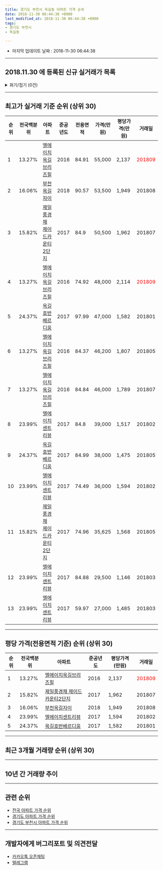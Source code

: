 ```yaml
---
title: 경기도 부천시 옥길동 아파트 가격 순위
date: 2018-11-30 06:44:38 +0900
last_modified_at: 2018-11-30 06:44:38 +0900
tags:
- 경기도 부천시
- 옥길동

---
```


* 마지막 업데이트 날짜 : 2018-11-30 06:44:38

---

## 2018.11.30 에 등록된 신규 실거래가 목록

<details>
<summary>펴기/접기 (0건)</summary>
<div markdown="1">

|아파트|전국백분위|준공년도|전용면적|가격(만원)|평당가격(만원)|거래일|
|---|---|---|---|---|---|---|
|없음|||||||


</div>
</details>

---

## 최고가 실거래 기준 순위 (상위 30)


|순위|전국백분위|아파트|준공년도|전용면적|가격(만원)|평당가격(만원)|거래일|
|---|---|---|---|---|---|---|---|
|1|13.27%|[엘에이치옥길브리즈힐](https://search.naver.com/search.naver?query=%EA%B2%BD%EA%B8%B0%EB%8F%84+%EB%B6%80%EC%B2%9C%EC%8B%9C+%EC%98%A5%EA%B8%B8%EB%8F%99+%EC%97%98%EC%97%90%EC%9D%B4%EC%B9%98%EC%98%A5%EA%B8%B8%EB%B8%8C%EB%A6%AC%EC%A6%88%ED%9E%90)|2016|84.91|55,000|2,137|<span style="color:red">201809</span>|
|2|16.06%|[부천옥길자이](https://search.naver.com/search.naver?query=%EA%B2%BD%EA%B8%B0%EB%8F%84+%EB%B6%80%EC%B2%9C%EC%8B%9C+%EC%98%A5%EA%B8%B8%EB%8F%99+%EB%B6%80%EC%B2%9C%EC%98%A5%EA%B8%B8%EC%9E%90%EC%9D%B4)|2018|90.57|53,500|1,949|201808|
|3|15.82%|[제일풍경채 제이드카운티2단지](https://search.naver.com/search.naver?query=%EA%B2%BD%EA%B8%B0%EB%8F%84+%EB%B6%80%EC%B2%9C%EC%8B%9C+%EC%98%A5%EA%B8%B8%EB%8F%99+%EC%A0%9C%EC%9D%BC%ED%92%8D%EA%B2%BD%EC%B1%84+%EC%A0%9C%EC%9D%B4%EB%93%9C%EC%B9%B4%EC%9A%B4%ED%8B%B02%EB%8B%A8%EC%A7%80)|2017|84.9|50,500|1,962|201807|
|4|13.27%|[엘에이치옥길브리즈힐](https://search.naver.com/search.naver?query=%EA%B2%BD%EA%B8%B0%EB%8F%84+%EB%B6%80%EC%B2%9C%EC%8B%9C+%EC%98%A5%EA%B8%B8%EB%8F%99+%EC%97%98%EC%97%90%EC%9D%B4%EC%B9%98%EC%98%A5%EA%B8%B8%EB%B8%8C%EB%A6%AC%EC%A6%88%ED%9E%90)|2016|74.92|48,000|2,114|<span style="color:red">201809</span>|
|5|24.37%|[옥길호반베르디움](https://search.naver.com/search.naver?query=%EA%B2%BD%EA%B8%B0%EB%8F%84+%EB%B6%80%EC%B2%9C%EC%8B%9C+%EC%98%A5%EA%B8%B8%EB%8F%99+%EC%98%A5%EA%B8%B8%ED%98%B8%EB%B0%98%EB%B2%A0%EB%A5%B4%EB%94%94%EC%9B%80)|2017|97.99|47,000|1,582|201801|
|6|13.27%|[엘에이치옥길브리즈힐](https://search.naver.com/search.naver?query=%EA%B2%BD%EA%B8%B0%EB%8F%84+%EB%B6%80%EC%B2%9C%EC%8B%9C+%EC%98%A5%EA%B8%B8%EB%8F%99+%EC%97%98%EC%97%90%EC%9D%B4%EC%B9%98%EC%98%A5%EA%B8%B8%EB%B8%8C%EB%A6%AC%EC%A6%88%ED%9E%90)|2016|84.37|46,200|1,807|201805|
|7|13.27%|[엘에이치옥길브리즈힐](https://search.naver.com/search.naver?query=%EA%B2%BD%EA%B8%B0%EB%8F%84+%EB%B6%80%EC%B2%9C%EC%8B%9C+%EC%98%A5%EA%B8%B8%EB%8F%99+%EC%97%98%EC%97%90%EC%9D%B4%EC%B9%98%EC%98%A5%EA%B8%B8%EB%B8%8C%EB%A6%AC%EC%A6%88%ED%9E%90)|2016|84.84|46,000|1,789|201807|
|8|23.99%|[엘에이치센트리뷰](https://search.naver.com/search.naver?query=%EA%B2%BD%EA%B8%B0%EB%8F%84+%EB%B6%80%EC%B2%9C%EC%8B%9C+%EC%98%A5%EA%B8%B8%EB%8F%99+%EC%97%98%EC%97%90%EC%9D%B4%EC%B9%98%EC%84%BC%ED%8A%B8%EB%A6%AC%EB%B7%B0)|2017|84.8|39,000|1,517|201802|
|9|24.37%|[옥길호반베르디움](https://search.naver.com/search.naver?query=%EA%B2%BD%EA%B8%B0%EB%8F%84+%EB%B6%80%EC%B2%9C%EC%8B%9C+%EC%98%A5%EA%B8%B8%EB%8F%99+%EC%98%A5%EA%B8%B8%ED%98%B8%EB%B0%98%EB%B2%A0%EB%A5%B4%EB%94%94%EC%9B%80)|2017|84.99|38,000|1,475|201805|
|10|23.99%|[엘에이치센트리뷰](https://search.naver.com/search.naver?query=%EA%B2%BD%EA%B8%B0%EB%8F%84+%EB%B6%80%EC%B2%9C%EC%8B%9C+%EC%98%A5%EA%B8%B8%EB%8F%99+%EC%97%98%EC%97%90%EC%9D%B4%EC%B9%98%EC%84%BC%ED%8A%B8%EB%A6%AC%EB%B7%B0)|2017|74.49|36,000|1,594|201802|
|11|15.82%|[제일풍경채 제이드카운티2단지](https://search.naver.com/search.naver?query=%EA%B2%BD%EA%B8%B0%EB%8F%84+%EB%B6%80%EC%B2%9C%EC%8B%9C+%EC%98%A5%EA%B8%B8%EB%8F%99+%EC%A0%9C%EC%9D%BC%ED%92%8D%EA%B2%BD%EC%B1%84+%EC%A0%9C%EC%9D%B4%EB%93%9C%EC%B9%B4%EC%9A%B4%ED%8B%B02%EB%8B%A8%EC%A7%80)|2017|74.96|35,625|1,568|201805|
|12|23.99%|[엘에이치센트리뷰](https://search.naver.com/search.naver?query=%EA%B2%BD%EA%B8%B0%EB%8F%84+%EB%B6%80%EC%B2%9C%EC%8B%9C+%EC%98%A5%EA%B8%B8%EB%8F%99+%EC%97%98%EC%97%90%EC%9D%B4%EC%B9%98%EC%84%BC%ED%8A%B8%EB%A6%AC%EB%B7%B0)|2017|84.88|29,500|1,146|201803|
|13|23.99%|[엘에이치센트리뷰](https://search.naver.com/search.naver?query=%EA%B2%BD%EA%B8%B0%EB%8F%84+%EB%B6%80%EC%B2%9C%EC%8B%9C+%EC%98%A5%EA%B8%B8%EB%8F%99+%EC%97%98%EC%97%90%EC%9D%B4%EC%B9%98%EC%84%BC%ED%8A%B8%EB%A6%AC%EB%B7%B0)|2017|59.97|27,000|1,485|201803|


---

## 평당 가격(전용면적 기준) 순위 (상위 30)


|순위|전국백분위|아파트|준공년도|평당가격(만원)|거래일|
|---|---|---|---|---|---|
|1|13.27%|[엘에이치옥길브리즈힐](https://search.naver.com/search.naver?query=%EA%B2%BD%EA%B8%B0%EB%8F%84+%EB%B6%80%EC%B2%9C%EC%8B%9C+%EC%98%A5%EA%B8%B8%EB%8F%99+%EC%97%98%EC%97%90%EC%9D%B4%EC%B9%98%EC%98%A5%EA%B8%B8%EB%B8%8C%EB%A6%AC%EC%A6%88%ED%9E%90)|2016|2,137|<span style="color:red">201809</span>|
|2|15.82%|[제일풍경채 제이드카운티2단지](https://search.naver.com/search.naver?query=%EA%B2%BD%EA%B8%B0%EB%8F%84+%EB%B6%80%EC%B2%9C%EC%8B%9C+%EC%98%A5%EA%B8%B8%EB%8F%99+%EC%A0%9C%EC%9D%BC%ED%92%8D%EA%B2%BD%EC%B1%84+%EC%A0%9C%EC%9D%B4%EB%93%9C%EC%B9%B4%EC%9A%B4%ED%8B%B02%EB%8B%A8%EC%A7%80)|2017|1,962|201807|
|3|16.06%|[부천옥길자이](https://search.naver.com/search.naver?query=%EA%B2%BD%EA%B8%B0%EB%8F%84+%EB%B6%80%EC%B2%9C%EC%8B%9C+%EC%98%A5%EA%B8%B8%EB%8F%99+%EB%B6%80%EC%B2%9C%EC%98%A5%EA%B8%B8%EC%9E%90%EC%9D%B4)|2018|1,949|201808|
|4|23.99%|[엘에이치센트리뷰](https://search.naver.com/search.naver?query=%EA%B2%BD%EA%B8%B0%EB%8F%84+%EB%B6%80%EC%B2%9C%EC%8B%9C+%EC%98%A5%EA%B8%B8%EB%8F%99+%EC%97%98%EC%97%90%EC%9D%B4%EC%B9%98%EC%84%BC%ED%8A%B8%EB%A6%AC%EB%B7%B0)|2017|1,594|201802|
|5|24.37%|[옥길호반베르디움](https://search.naver.com/search.naver?query=%EA%B2%BD%EA%B8%B0%EB%8F%84+%EB%B6%80%EC%B2%9C%EC%8B%9C+%EC%98%A5%EA%B8%B8%EB%8F%99+%EC%98%A5%EA%B8%B8%ED%98%B8%EB%B0%98%EB%B2%A0%EB%A5%B4%EB%94%94%EC%9B%80)|2017|1,582|201801|


---

## 최근 3개월 거래량 순위 (상위 30)


<div style="width:100%;">
    <canvas id="deal_count_ranking" height="250"></canvas>
</div>


<script>
new Chart(document.getElementById("deal_count_ranking"), {
    type: 'horizontalBar',
    data: {
        labels: ['엘에이치옥길브리즈힐'],
        datasets: [{
            label: '실거래 수',
            data: [5],
            borderColor: "rgba(255, 0, 128, 1)",
            backgroundColor: "rgba(255, 0, 128, 0.5)",
            fill: false,
        }]
    },
    options: {
        responsive: true,
        title: {
            display: true,
            text: '최근 3개월 거래량 순위'
        },
        tooltips: {
            mode: 'index',
            intersect: false,
            callbacks: {
                title: function(tooltipItems, data) {
                    return "실거래 수:";
                },
                label: function(tooltipItem, data) {
                    return data.labels[tooltipItem.index] + ": " + tooltipItem.xLabel;
                }
            }
        },
        hover: {
            mode: 'nearest',
            intersect: true
        },
        scales: {
            xAxes: [{
                display: true,
                scaleLabel: {
                    display: true,
                    labelString: '실거래 수'
                },
                ticks: {
                    suggestedMin: 0,
                }
            }],
            yAxes: [{
                display: true,
                ticks: {
                    autoSkip: false,
                    callback: function(value, index, values) {
                        if (value.length > 15)
                            return value.substr(0, 13) + "...";
                        else
                            return value;
                    }
                },
                scaleLabel: {
                    display: false,
                }
            }]
        }
    }
});

</script>


---

## 10년 간 거래량 추이


<div style="width:100%;">
    <canvas id="deal_progress" height="250"></canvas>
</div>

<script>
new Chart(document.getElementById("deal_progress"), {
    type: 'line',
    data: {
        labels: ['200811','200812','200901','200902','200903','200904','200905','200906','200907','200908','200909','200910','200911','200912','201001','201002','201003','201004','201005','201006','201007','201008','201009','201010','201011','201012','201101','201102','201103','201104','201105','201106','201107','201108','201109','201110','201111','201112','201201','201202','201203','201204','201205','201206','201207','201208','201209','201210','201211','201212','201301','201302','201303','201304','201305','201306','201307','201308','201309','201310','201311','201312','201401','201402','201403','201404','201405','201406','201407','201408','201409','201410','201411','201412','201501','201502','201503','201504','201505','201506','201507','201508','201509','201510','201511','201512','201601','201602','201603','201604','201605','201606','201607','201608','201609','201610','201611','201612','201701','201702','201703','201704','201705','201706','201707','201708','201709','201710','201711','201712','201801','201802','201803','201804','201805','201806','201807','201808','201809','201810','201811'],
        datasets: [{
            label: '실거래 수',
            pointRadius: 1,
            data: [0, 0, 0, 0, 0, 0, 0, 0, 0, 0, 0, 0, 0, 0, 0, 0, 0, 0, 0, 0, 0, 0, 0, 0, 0, 0, 0, 0, 0, 0, 0, 0, 0, 0, 0, 0, 0, 0, 0, 0, 0, 0, 0, 0, 0, 0, 0, 0, 0, 0, 0, 0, 0, 0, 0, 0, 0, 0, 0, 0, 0, 0, 0, 0, 0, 0, 0, 0, 0, 0, 0, 0, 0, 0, 0, 0, 0, 0, 0, 0, 0, 0, 0, 0, 0, 0, 0, 0, 0, 0, 0, 0, 1, 1, 3, 6, 6, 3, 0, 1, 1, 2, 3, 1, 1, 2, 2, 2, 1, 2, 3, 4, 6, 7, 11, 12, 11, 23, 4, 1, 0],
            borderColor: "rgba(255, 201, 14, 1)",
            backgroundColor: "rgba(255, 201, 14, 0.5)",
            fill: true,
        }]
    },
    options: {
        responsive: true,
        title: {
            display: true,
            text: '10년간 거래량 추이'
        },
        tooltips: {
            mode: 'index',
            intersect: false,
        },
        hover: {
            mode: 'nearest',
            intersect: true
        },
        scales: {
            xAxes: [{
                display: true,
                scaleLabel: {
                    display: true,
                    labelString: '년/월'
                }
            }],
            yAxes: [{
                display: true,
                ticks: {
                    suggestedMin: 0,
                },
                scaleLabel: {
                    display: true,
                    labelString: '실거래 수'
                }
            }]
        }
    }
});

</script>


---

## 관련 순위

- [전국 아파트 가격 순위](https://inasie.github.io/apt-ranking/전국)
- [경기도 아파트 가격 순위](https://inasie.github.io/apt-ranking/경기도)
- [경기도 부천시 아파트 가격 순위](https://inasie.github.io/apt-ranking/경기도-부천시)


---

## 개발자에게 버그리포트 및 의견전달

- [카카오톡 오픈채팅](https://open.kakao.com/o/gLJUAP4)
- [텔레그램](https://t.me/inasie)

